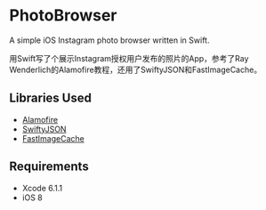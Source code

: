 PhotoBrowser
============

A simple iOS Instagram photo browser written in Swift.

用Swift写了个展示Instagram授权用户发布的照片的App，参考了Ray Wenderlich的Alamofire教程，还用了SwiftyJSON和FastImageCache。

## Libraries Used

- [Alamofire](https://github.com/Alamofire/Alamofire)
- [SwiftyJSON](https://github.com/SwiftyJSON/SwiftyJSON)
- [FastImageCache](https://github.com/path/FastImageCache)

## Requirements

- Xcode 6.1.1
- iOS 8
